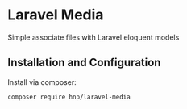 # Laravel Media

Simple associate files with Laravel eloquent models

## Installation and Configuration

Install via composer:

```sh
composer require hnp/laravel-media
```
